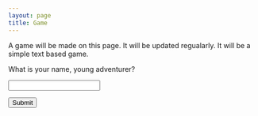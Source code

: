 ```yaml
---
layout: page
title: Game
---
```


A game will be made on this page. It will be updated regualarly. It will be a simple text based game.

<!DOCTYPE html>
<html>
  <body>
    <div class="beginning">
      <form action="game.jsp" method="get">
        <p>What is your name, young adventurer?</p>
        <p><input type="text" name=name></p>
        <p><input type="submit" name="submit"></p>
      </form>
    </div>
  </body>
</html>
